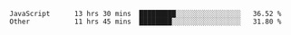 
<!--
**xy406043/xy406043** is a ✨ _special_ ✨ repository because its `README.md` (this file) appears on your GitHub profile.

Here are some ideas to get you started:

- 🔭 I’m currently working on ...
- 🌱 I’m currently learning ...
- 👯 I’m looking to collaborate on ...
- 🤔 I’m looking for help with ...
- 💬 Ask me about ...
- 📫 How to reach me: ...
- 😄 Pronouns: ...
- ⚡ Fun fact: ...
-->

<!--START_SECTION:waka-->

```text
JavaScript      13 hrs 30 mins  █████████░░░░░░░░░░░░░░░░   36.52 %
Other           11 hrs 45 mins  ████████░░░░░░░░░░░░░░░░░   31.80 %
```

<!--END_SECTION:waka-->
